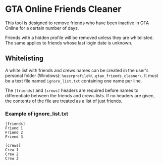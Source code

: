 # GTA Online Friends Cleaner

This tool is designed to remove friends who have been inactive in GTA Online for a certain number of days.

Friends with a hidden profile will be removed unless they are whitelisted. The same applies to friends whose last login date is unknown.

## Whitelisting

A white list with friends and crews names can be created in the user's personal folder (Windows): `%userprofile%\.gtao_friends_cleaner\`.
It must be a text file named `ignore_list.txt` containing one name per line.

The `[friends]` and `[crews]` headers are required before names to differentiate between the friends and crews lists. If no headers are given, the contents of the file are treated as a list of just friends.

### Example of ignore_list.txt

```
[friends]
Friend 1
Friend 2
Friend 3

[crews]
Crew 1
Crew 2
Crew 3
```
